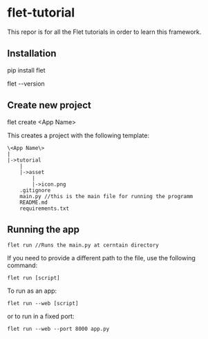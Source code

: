 # flet-tutorial
This repor is for all the Flet tutorials in order to learn this framework.

## Installation 

pip install flet

flet --version

## Create new project

flet create \<App Name\>

This creates a project with the following template:
```
\<App Name\>
|
|->tutorial
    |
    |->asset
        |
        |->icon.png
    .gitignore
    main.py //this is the main file for running the programm
    README.md
    requirements.txt
```

## Running the app

```
flet run //Runs the main.py at cerntain directory
```

If you need to provide a different path to the file, use the following command:

```
flet run [script]
```

To run as an app:
```
flet run --web [script]
```
or to run in a fixed port:
```
flet run --web --port 8000 app.py
```



